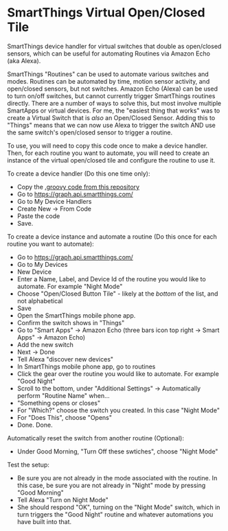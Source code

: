 # SmartThings Virtual Open/Closed Tile
SmartThings device handler for virtual switches that double as open/closed sensors, which can be useful for automating Routines via Amazon Echo  (aka Alexa).

SmartThings "Routines" can be used to automate various switches and modes.  Routines can be automated by time, motion sensor activity, and open/closed sensors, but not switches.   Amazon Echo (Alexa) can be used to turn on/off switches, but cannot currently trigger SmartThings routines directly.  There are a number of ways to solve this, but most involve multiple SmartApps or virtual devices.  For me, the "easiest thing that works" was to create a Virtual Switch that is _also_ an Open/Closed Sensor.  Adding this to "Things" means that we can now use Alexa to trigger the switch AND use the same switch's open/closed sensor to trigger a routine.

To use, you will need to copy this code once to make a device handler.  Then, for each routine you want to automate, you will need to create an instance of the virtual open/closed tile and configure the routine to use it.

To create a device handler (Do this one time only):

*   Copy the [.groovy code from this repository]( https://raw.githubusercontent.com/danroot/smartthings_virtual_open_closed_tile/master/OpenClosedButtonTile.groovy)
*   Go to https://graph.api.smartthings.com/  
*   Go to My Device Handlers
*   Create New -> From Code
*   Paste the code
*   Save. 

To create a device instance and automate a routine (Do this once for each routine you want to automate):
*   Go to https://graph.api.smartthings.com/  
*   Go to My Devices
*   New Device
*   Enter a Name, Label, and Device Id of the routine you would like to automate.  For example "Night Mode"
*   Choose "Open/Closed Button Tile" - likely at the _bottom_ of the list, and not alphabetical
*   Save
*   Open the SmartThings mobile phone app.
*   Confirm the switch shows in "Things"
*   Go to "Smart Apps" -> Amazon Echo (three bars icon top right -> Smart Apps" -> Amazon Echo)
*   Add the new switch
*   Next -> Done
*   Tell Alexa "discover new devices"
*   In SmartThings mobile phone app, go to routines
*   Click the gear over the routine you would like to automate.  For example "Good Night"
*   Scroll to the bottom, under "Additional Settings" -> Automatically perform "Routine Name" when...
*   "Something opens or closes"
*   For "Which?" choose the switch you created.  In this case "Night Mode"
*   For "Does This", choose "Opens"
*   Done. Done.

Automatically reset the switch from another routine (Optional):
*   Under Good Morning, "Turn Off these swtiches", choose "Night Mode"

Test the setup:
*   Be sure you are not already in the mode associated with the routine.  In this case, be sure you are not already in "Night" mode by pressing "Good Morning"
*   Tell Alexa "Turn on Night Mode"
*   She should respond "OK", turning on the "Night Mode" switch, which in turn triggers the "Good Night" routine and whatever automations you have built into that.



